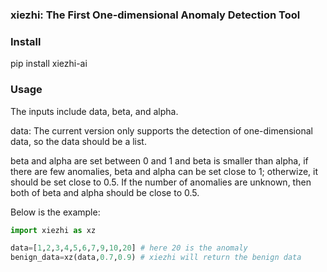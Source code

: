 ### xiezhi: The First One-dimensional Anomaly Detection Tool

### Install

pip install xiezhi-ai

### Usage
The inputs include data, beta, and alpha.

data: The current version only supports the detection of one-dimensional data, so the data should be a list. 

beta and alpha are set between 0 and 1 and beta is smaller than alpha, if there are few anomalies, beta and alpha can be set close to 1; 
otherwize, it should be set close to 0.5. If the number of anomalies are unknown, then both of beta and alpha should be close to 0.5. 

Below is the example:

```python
import xiezhi as xz

data=[1,2,3,4,5,6,7,9,10,20] # here 20 is the anomaly
benign_data=xz(data,0.7,0.9) # xiezhi will return the benign data
```